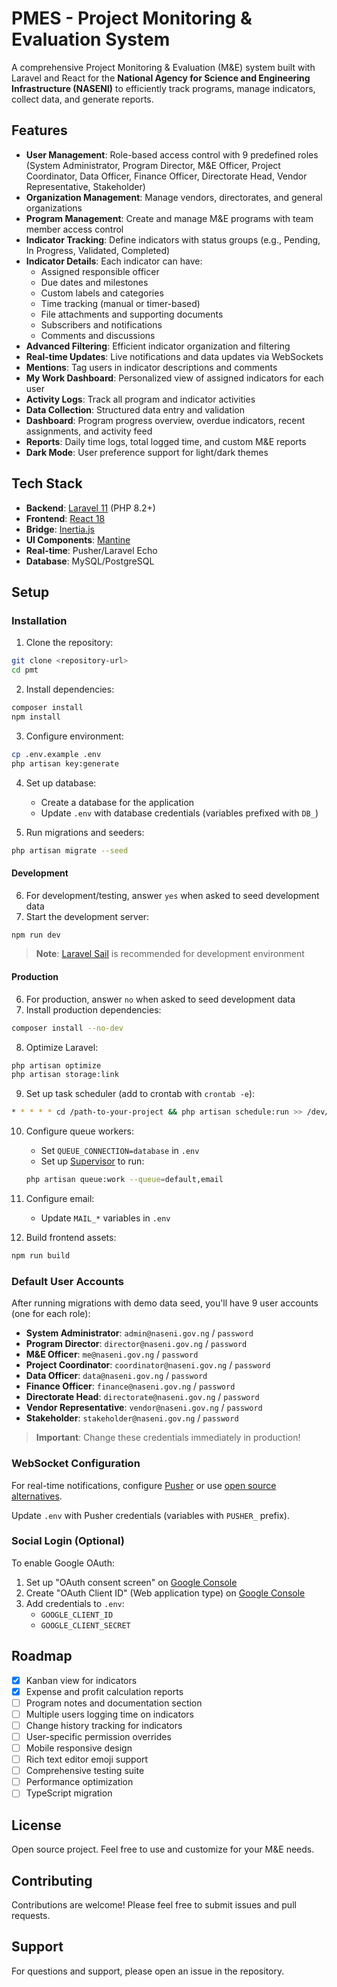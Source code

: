 # PMES - Project Monitoring & Evaluation System

A comprehensive Project Monitoring & Evaluation (M&E) system built with Laravel and React for the **National Agency for Science and Engineering Infrastructure (NASENI)** to efficiently track programs, manage indicators, collect data, and generate reports.

## Features

- **User Management**: Role-based access control with 9 predefined roles (System Administrator, Program Director, M&E Officer, Project Coordinator, Data Officer, Finance Officer, Directorate Head, Vendor Representative, Stakeholder)
- **Organization Management**: Manage vendors, directorates, and general organizations
- **Program Management**: Create and manage M&E programs with team member access control
- **Indicator Tracking**: Define indicators with status groups (e.g., Pending, In Progress, Validated, Completed)
- **Indicator Details**: Each indicator can have:
  - Assigned responsible officer
  - Due dates and milestones
  - Custom labels and categories
  - Time tracking (manual or timer-based)
  - File attachments and supporting documents
  - Subscribers and notifications
  - Comments and discussions
- **Advanced Filtering**: Efficient indicator organization and filtering
- **Real-time Updates**: Live notifications and data updates via WebSockets
- **Mentions**: Tag users in indicator descriptions and comments
- **My Work Dashboard**: Personalized view of assigned indicators for each user
- **Activity Logs**: Track all program and indicator activities
- **Data Collection**: Structured data entry and validation
- **Dashboard**: Program progress overview, overdue indicators, recent assignments, and activity feed
- **Reports**: Daily time logs, total logged time, and custom M&E reports
- **Dark Mode**: User preference support for light/dark themes

## Tech Stack

- **Backend**: [Laravel 11](https://laravel.com) (PHP 8.2+)
- **Frontend**: [React 18](https://react.dev)
- **Bridge**: [Inertia.js](https://inertiajs.com)
- **UI Components**: [Mantine](https://mantine.dev)
- **Real-time**: Pusher/Laravel Echo
- **Database**: MySQL/PostgreSQL

## Setup

### Installation

1. Clone the repository:
```bash
git clone <repository-url>
cd pmt
```

2. Install dependencies:
```bash
composer install
npm install
```

3. Configure environment:
```bash
cp .env.example .env
php artisan key:generate
```

4. Set up database:
   - Create a database for the application
   - Update `.env` with database credentials (variables prefixed with `DB_`)

5. Run migrations and seeders:
```bash
php artisan migrate --seed
```

#### Development

6. For development/testing, answer `yes` when asked to seed development data
7. Start the development server:
```bash
npm run dev
```

> **Note**: [Laravel Sail](https://laravel.com/docs/11.x/sail) is recommended for development environment

#### Production

6. For production, answer `no` when asked to seed development data
7. Install production dependencies:
```bash
composer install --no-dev
```

8. Optimize Laravel:
```bash
php artisan optimize
php artisan storage:link
```

9. Set up task scheduler (add to crontab with `crontab -e`):
```bash
* * * * * cd /path-to-your-project && php artisan schedule:run >> /dev/null 2>&1
```

10. Configure queue workers:
    - Set `QUEUE_CONNECTION=database` in `.env`
    - Set up [Supervisor](https://laravel.com/docs/11.x/queues#supervisor-configuration) to run:
    ```bash
    php artisan queue:work --queue=default,email
    ```

11. Configure email:
    - Update `MAIL_*` variables in `.env`

12. Build frontend assets:
```bash
npm run build
```

### Default User Accounts

After running migrations with demo data seed, you'll have 9 user accounts (one for each role):

- **System Administrator**: `admin@naseni.gov.ng` / `password`
- **Program Director**: `director@naseni.gov.ng` / `password`
- **M&E Officer**: `me@naseni.gov.ng` / `password`
- **Project Coordinator**: `coordinator@naseni.gov.ng` / `password`
- **Data Officer**: `data@naseni.gov.ng` / `password`
- **Finance Officer**: `finance@naseni.gov.ng` / `password`
- **Directorate Head**: `directorate@naseni.gov.ng` / `password`
- **Vendor Representative**: `vendor@naseni.gov.ng` / `password`
- **Stakeholder**: `stakeholder@naseni.gov.ng` / `password`

> **Important**: Change these credentials immediately in production!

### WebSocket Configuration

For real-time notifications, configure [Pusher](https://pusher.com) or use [open source alternatives](https://laravel.com/docs/11.x/broadcasting#open-source-alternatives).

Update `.env` with Pusher credentials (variables with `PUSHER_` prefix).

### Social Login (Optional)

To enable Google OAuth:

1. Set up "OAuth consent screen" on [Google Console](https://console.cloud.google.com/apis/credentials/consent)
2. Create "OAuth Client ID" (Web application type) on [Google Console](https://console.cloud.google.com/apis/credentials)
3. Add credentials to `.env`:
   - `GOOGLE_CLIENT_ID`
   - `GOOGLE_CLIENT_SECRET`

## Roadmap

- [x] Kanban view for indicators
- [x] Expense and profit calculation reports
- [ ] Program notes and documentation section
- [ ] Multiple users logging time on indicators
- [ ] Change history tracking for indicators
- [ ] User-specific permission overrides
- [ ] Mobile responsive design
- [ ] Rich text editor emoji support
- [ ] Comprehensive testing suite
- [ ] Performance optimization
- [ ] TypeScript migration

## License

Open source project. Feel free to use and customize for your M&E needs.

## Contributing

Contributions are welcome! Please feel free to submit issues and pull requests.

## Support

For questions and support, please open an issue in the repository.

